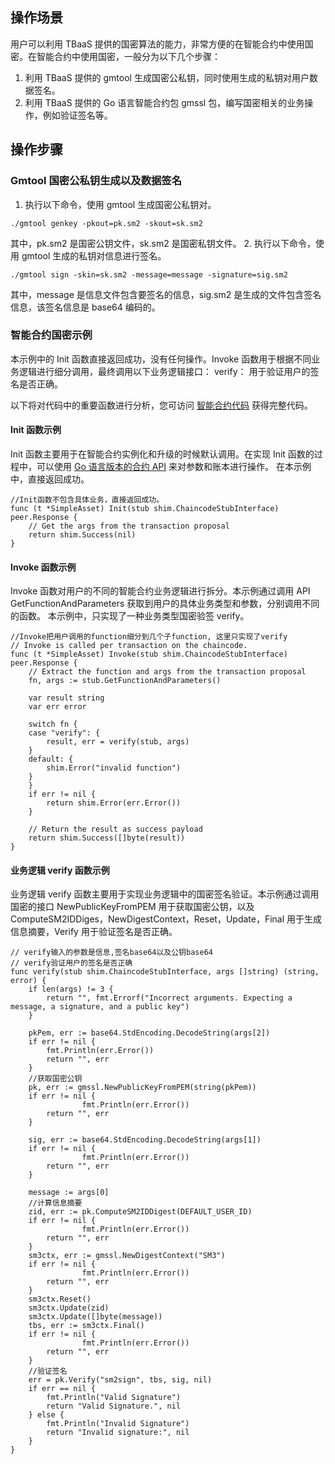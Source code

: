 ## 操作场景
用户可以利用 TBaaS 提供的国密算法的能力，非常方便的在智能合约中使用国密。在智能合约中使用国密，一般分为以下几个步骤：
1. 利用 TBaaS 提供的 gmtool 生成国密公私钥，同时使用生成的私钥对用户数据签名。
2. 利用 TBaaS 提供的 Go 语言智能合约包 gmssl 包，编写国密相关的业务操作，例如验证签名等。

## 操作步骤
### Gmtool 国密公私钥生成以及数据签名
1. 执行以下命令，使用 gmtool 生成国密公私钥对。
```
./gmtool genkey -pkout=pk.sm2 -skout=sk.sm2
```
其中，pk.sm2 是国密公钥文件，sk.sm2 是国密私钥文件。
2. 执行以下命令，使用 gmtool 生成的私钥对信息进行签名。
```
./gmtool sign -skin=sk.sm2 -message=message -signature=sig.sm2
```
其中，message 是信息文件包含要签名的信息，sig.sm2 是生成的文件包含签名信息，该签名信息是 base64 编码的。

### 智能合约国密示例
本示例中的 Init 函数直接返回成功，没有任何操作。Invoke 函数用于根据不同业务逻辑进行细分调用，最终调用以下业务逻辑接口：
verify： 用于验证用户的签名是否正确。

以下将对代码中的重要函数进行分析，您可访问 [智能合约代码](https://main.qcloudimg.com/raw/21e2670a6591b6a7b78ef3c7568c4c2c/gm_base64_demo.go) 获得完整代码。

#### Init 函数示例
Init 函数主要用于在智能合约实例化和升级的时候默认调用。在实现 Init 函数的过程中，可以使用 [Go 语言版本的合约 API](https://cloud.tencent.com/document/product/663/36243) 来对参数和账本进行操作。
在本示例中，直接返回成功。
```
//Init函数不包含具体业务，直接返回成功。
func (t *SimpleAsset) Init(stub shim.ChaincodeStubInterface) peer.Response {
	// Get the args from the transaction proposal
	return shim.Success(nil)
}
```

#### Invoke 函数示例
Invoke 函数对用户的不同的智能合约业务逻辑进行拆分。本示例通过调用 API GetFunctionAndParameters 获取到用户的具体业务类型和参数，分别调用不同的函数。
本示例中，只实现了一种业务类型国密验签 verify。
```
//Invoke把用户调用的function细分到几个子function, 这里只实现了verify
// Invoke is called per transaction on the chaincode. 
func (t *SimpleAsset) Invoke(stub shim.ChaincodeStubInterface) peer.Response {
	// Extract the function and args from the transaction proposal
	fn, args := stub.GetFunctionAndParameters()

	var result string
	var err error

	switch fn {
	case "verify": {
		result, err = verify(stub, args)
	}
	default: {
		shim.Error("invalid function")
	}
	}
	if err != nil {
		return shim.Error(err.Error())
	}

	// Return the result as success payload
	return shim.Success([]byte(result))
}
```

#### 业务逻辑 verify 函数示例
业务逻辑 verify 函数主要用于实现业务逻辑中的国密签名验证。本示例通过调用国密的接口 NewPublicKeyFromPEM 用于获取国密公钥，以及 ComputeSM2IDDiges，NewDigestContext，Reset，Update，Final 用于生成信息摘要，Verify 用于验证签名是否正确。
```
// verify输入的参数是信息,签名base64以及公钥base64
// verify验证用户的签名是否正确
func verify(stub shim.ChaincodeStubInterface, args []string) (string, error) {
	if len(args) != 3 {
		return "", fmt.Errorf("Incorrect arguments. Expecting a message, a signature, and a public key")
	}

	pkPem, err := base64.StdEncoding.DecodeString(args[2])
	if err != nil {
		fmt.Println(err.Error())
		return "", err
	}
	//获取国密公钥
	pk, err := gmssl.NewPublicKeyFromPEM(string(pkPem))
	if err != nil {
                fmt.Println(err.Error())
		return "", err
	}

	sig, err := base64.StdEncoding.DecodeString(args[1])
	if err != nil {
                fmt.Println(err.Error())
		return "", err
	}

	message := args[0]
	//计算信息摘要
	zid, err := pk.ComputeSM2IDDigest(DEFAULT_USER_ID)
	if err != nil {
                fmt.Println(err.Error())
		return "", err
	}
	sm3ctx, err := gmssl.NewDigestContext("SM3")
	if err != nil {
                fmt.Println(err.Error())
		return "", err
	}
	sm3ctx.Reset()
	sm3ctx.Update(zid)
	sm3ctx.Update([]byte(message))
	tbs, err := sm3ctx.Final()
	if err != nil {
                fmt.Println(err.Error())
		return "", err
	}
	//验证签名
	err = pk.Verify("sm2sign", tbs, sig, nil)
	if err == nil {
		fmt.Println("Valid Signature")
		return "Valid Signature.", nil
	} else {
		fmt.Println("Invalid Signature")
		return "Invalid signature:", nil
	}
}
```
